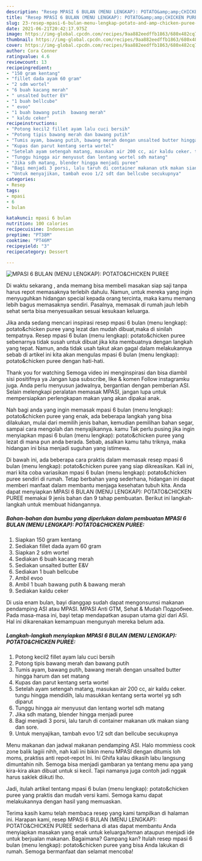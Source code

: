 ```yaml
---
description: "Resep MPASI 6 BULAN (MENU LENGKAP): POTATO&amp;amp;CHICKEN PUREE yang enak dan Mudah Dibuat"
title: "Resep MPASI 6 BULAN (MENU LENGKAP): POTATO&amp;amp;CHICKEN PUREE yang enak dan Mudah Dibuat"
slug: 23-resep-mpasi-6-bulan-menu-lengkap-potato-and-amp-chicken-puree-yang-enak-dan-mudah-dibuat
date: 2021-06-21T20:42:17.975Z
image: https://img-global.cpcdn.com/recipes/9aa882eedffb1863/680x482cq70/mpasi-6-bulan-menu-lengkap-potatochicken-puree-foto-resep-utama.jpg
thumbnail: https://img-global.cpcdn.com/recipes/9aa882eedffb1863/680x482cq70/mpasi-6-bulan-menu-lengkap-potatochicken-puree-foto-resep-utama.jpg
cover: https://img-global.cpcdn.com/recipes/9aa882eedffb1863/680x482cq70/mpasi-6-bulan-menu-lengkap-potatochicken-puree-foto-resep-utama.jpg
author: Cora Conner
ratingvalue: 4.6
reviewcount: 13
recipeingredient:
- "150 gram kentang"
- "fillet dada ayam 60 gram"
- "2 sdm wortel"
- "6 buah kacang merah"
- " unsalted butter EV"
- "1 buah bellcube"
- " evoo"
- "1 buah bawang putih  bawang merah"
- " kaldu ceker"
recipeinstructions:
- "Potong kecil2 fillet ayam lalu cuci bersih"
- "Potong tipis bawang merah dan bawang putih"
- "Tumis ayam, bawang putih, bawang merah dengan unsalted butter hingga harum dan set matang"
- "Kupas dan parut kentang serta wortel"
- "Setelah ayam setengah matang, masukan air 200 cc, air kaldu ceker. tungu hingga mendidih, lalu masukkan kentang serta wortel yg sdh diparut"
- "Tunggu hingga air menyusut dan lentang wortel sdh matang"
- "Jika sdh matang, blender hingga menjadi puree"
- "Bagi menjadi 3 porsi, lalu taruh di container makanan utk makan siang dan sore."
- "Untuk menyajikan, tambah evoo 1/2 sdt dan bellcube secukupnya"
categories:
- Resep
tags:
- mpasi
- 6
- bulan

katakunci: mpasi 6 bulan 
nutrition: 100 calories
recipecuisine: Indonesian
preptime: "PT38M"
cooktime: "PT46M"
recipeyield: "3"
recipecategory: Dessert

---
```



![MPASI 6 BULAN (MENU LENGKAP): POTATO&amp;CHICKEN PUREE](https://img-global.cpcdn.com/recipes/9aa882eedffb1863/680x482cq70/mpasi-6-bulan-menu-lengkap-potatochicken-puree-foto-resep-utama.jpg)

Di waktu  sekarang , anda memang bisa membeli masakan siap saji tanpa harus repot memasaknya terlebih dahulu. Namun, untuk mereka yang ingin menyuguhkan hidangan special kepada orang tercinta, maka kamu memang lebih bagus memasaknya sendiri. Pasalnya, memasak di rumah jauh lebih sehat serta bisa menyesuaikan sesuai kesukaan keluarga.

Jika anda sedang mencari inspirasi resep mpasi 6 bulan (menu lengkap): potato&amp;chicken puree yang lezat dan mudah dibuat,maka di sinilah tempatnya. Resep mpasi 6 bulan (menu lengkap): potato&amp;chicken puree  sebenarnya tidak susah untuk dibuat jika kita membuatnya dengan langkah yang tepat. Namun, anda tidak usah takut akan gagal dalam melakukannya 
sebab di artikel ini kita akan mengulas mpasi 6 bulan (menu lengkap): potato&amp;chicken puree dengan hati-hati.  

Thank you for watching Semoga video ini menginspirasi dan bisa diambil sisi positifnya ya Jangan lupa subscribe, like &amp; komen Follow instagramku juga. Anda perlu menyusun jadwalnya, bergantian dengan pemberian ASI. Selain melengkapi peralatan memasak MPASI, jangan lupa untuk mempersiapkan perlengkapan makan yang akan dipakai anak.

Nah bagi anda yang ingin memasak mpasi 6 bulan (menu lengkap): potato&amp;chicken puree yang enak, ada beberapa langkah yang bisa dilakukan, mulai dari memilih jenis bahan, kemudian pemilihan bahan segar, sampai cara mengolah dan menyajikannya. kamu Tak perlu pusing jika ingin menyiapkan mpasi 6 bulan (menu lengkap): potato&amp;chicken puree yang lezat di mana pun anda berada. Sebab, asalkan kamu  tahu triknya, maka hidangan ini bisa menjadi suguhan yang istimewa.

Di bawah ini, ada beberapa cara praktis  dalam memasak resep mpasi 6 bulan (menu lengkap): potato&amp;chicken puree yang siap dikreasikan. Kali ini, mari kita coba variasikan mpasi 6 bulan (menu lengkap): potato&amp;chicken puree sendiri di rumah. Tetap berbahan yang sederhana, hidangan ini dapat memberi manfaat dalam membantu menjaga kesehatan tubuh kita. Anda dapat menyiapkan MPASI 6 BULAN (MENU LENGKAP): POTATO&amp;CHICKEN PUREE memakai 9 jenis bahan dan 9 tahap pembuatan. Berikut ini langkah-langkah untuk membuat hidangannya.

<!--inarticleads1-->

##### Bahan-bahan dan bumbu yang diperlukan dalam pembuatan MPASI 6 BULAN (MENU LENGKAP): POTATO&amp;CHICKEN PUREE:

1. Siapkan 150 gram kentang
1. Sediakan fillet dada ayam 60 gram
1. Siapkan 2 sdm wortel
1. Sediakan 6 buah kacang merah
1. Sediakan  unsalted butter E&amp;V
1. Sediakan 1 buah bellcube
1. Ambil  evoo
1. Ambil 1 buah bawang putih &amp; bawang merah
1. Sediakan  kaldu ceker


Di usia enam bulan, bayi dianggap sudah dapat mengonsumsi makanan pendamping ASI atau MPASI. MPASI Anti GTM, Sehat &amp; Mudah Подробнее. Pada masa-masa ini, bayi tetap mendapatkan asupan utama gizi dari ASI. Hal ini dikarenakan kemampuan mengunyah mereka belum ada. 

<!--inarticleads2-->

##### Langkah-langkah menyiapkan MPASI 6 BULAN (MENU LENGKAP): POTATO&amp;CHICKEN PUREE:

1. Potong kecil2 fillet ayam lalu cuci bersih
1. Potong tipis bawang merah dan bawang putih
1. Tumis ayam, bawang putih, bawang merah dengan unsalted butter hingga harum dan set matang
1. Kupas dan parut kentang serta wortel
1. Setelah ayam setengah matang, masukan air 200 cc, air kaldu ceker. tungu hingga mendidih, lalu masukkan kentang serta wortel yg sdh diparut
1. Tunggu hingga air menyusut dan lentang wortel sdh matang
1. Jika sdh matang, blender hingga menjadi puree
1. Bagi menjadi 3 porsi, lalu taruh di container makanan utk makan siang dan sore.
1. Untuk menyajikan, tambah evoo 1/2 sdt dan bellcube secukupnya


Menu makanan dan jadwal makanan pendamping ASI. Halo mommiess cook zone balik lagiii nihh, nah kali ini bikin menu MPASI dengan ditumis loh moms, praktiss anti repot-repot Ini. Ini Ghifa kalau dikasih labu langsung dimuntahin nih. Semoga bisa menjadi gambaran ya tentang menu apa yang kira-kira akan dibuat untuk si kecil. Tapi namanya juga contoh jadi nggak harus saklek diikuti lho. 

Jadi, itulah artikel tentang  mpasi 6 bulan (menu lengkap): potato&amp;chicken puree  yang praktis dan mudah versi kami. Semoga kamu dapat melakukannya dengan hasil yang memuaskan. 

Terima kasih kamu telah membaca resep yang kami tampilkan di halaman ini. Harapan kami, resep  MPASI 6 BULAN (MENU LENGKAP): POTATO&amp;CHICKEN PUREE sederhana di atas dapat membantu Anda menyiapkan masakan yang enak untuk keluarga/teman ataupun menjadi ide untuk berjualan makanan. Bagaimana? Gampang kan? Itulah resep mpasi 6 bulan (menu lengkap): potato&amp;chicken puree yang bisa Anda lakukan di rumah. Semoga bermanfaat dan selamat mencoba!

